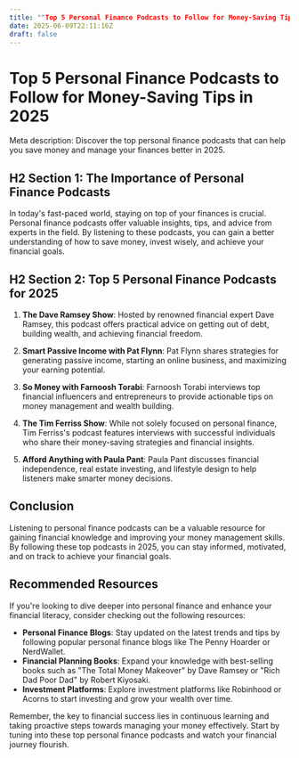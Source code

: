 ```yaml
---
title: ""Top 5 Personal Finance Podcasts to Follow for Money-Saving Tips in 2025""
date: 2025-06-09T22:11:16Z
draft: false
---
```


# Top 5 Personal Finance Podcasts to Follow for Money-Saving Tips in 2025

Meta description: Discover the top personal finance podcasts that can help you save money and manage your finances better in 2025. 

## H2 Section 1: The Importance of Personal Finance Podcasts

In today's fast-paced world, staying on top of your finances is crucial. Personal finance podcasts offer valuable insights, tips, and advice from experts in the field. By listening to these podcasts, you can gain a better understanding of how to save money, invest wisely, and achieve your financial goals.

## H2 Section 2: Top 5 Personal Finance Podcasts for 2025

1. **The Dave Ramsey Show**: Hosted by renowned financial expert Dave Ramsey, this podcast offers practical advice on getting out of debt, building wealth, and achieving financial freedom.

2. **Smart Passive Income with Pat Flynn**: Pat Flynn shares strategies for generating passive income, starting an online business, and maximizing your earning potential.

3. **So Money with Farnoosh Torabi**: Farnoosh Torabi interviews top financial influencers and entrepreneurs to provide actionable tips on money management and wealth building.

4. **The Tim Ferriss Show**: While not solely focused on personal finance, Tim Ferriss's podcast features interviews with successful individuals who share their money-saving strategies and financial insights.

5. **Afford Anything with Paula Pant**: Paula Pant discusses financial independence, real estate investing, and lifestyle design to help listeners make smarter money decisions.

## Conclusion

Listening to personal finance podcasts can be a valuable resource for gaining financial knowledge and improving your money management skills. By following these top podcasts in 2025, you can stay informed, motivated, and on track to achieve your financial goals.

## Recommended Resources

If you're looking to dive deeper into personal finance and enhance your financial literacy, consider checking out the following resources:

- **Personal Finance Blogs**: Stay updated on the latest trends and tips by following popular personal finance blogs like The Penny Hoarder or NerdWallet.
- **Financial Planning Books**: Expand your knowledge with best-selling books such as "The Total Money Makeover" by Dave Ramsey or "Rich Dad Poor Dad" by Robert Kiyosaki.
- **Investment Platforms**: Explore investment platforms like Robinhood or Acorns to start investing and grow your wealth over time.

Remember, the key to financial success lies in continuous learning and taking proactive steps towards managing your money effectively. Start by tuning into these top personal finance podcasts and watch your financial journey flourish.